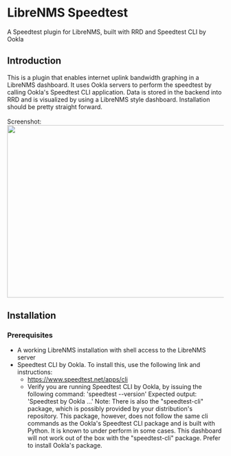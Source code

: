 # LibreNMS Speedtest
A Speedtest plugin for LibreNMS, built with RRD and Speedtest CLI by Ookla

## Introduction
This is a plugin that enables internet uplink bandwidth graphing in a LibreNMS dashboard. It uses Ookla servers to perform the speedtest by calling Ookla's Speedtest CLI application. Data is stored in the backend into RRD and is visualized by using a LibreNMS style dashboard.
Installation should be pretty straight forward.<br/><br/>
Screenshot:<br/>
<img src="https://gitlab.com/jackgreyhat/librenms-speedtest/-/raw/master/images/dashboard-screenshot.png" width="800" height="400"/>
<br/>
## Installation
### Prerequisites
- A working LibreNMS installation with shell access to the LibreNMS server
- Speedtest CLI by Ookla. To install this, use the following link and instructions:
    - https://www.speedtest.net/apps/cli
    - Verify you are running Speedtest CLI by Ookla, by issuing the following command:
        'speedtest --version'
      Expected output:
        'Speedtest by Ookla ...'
      Note: There is also the "speedtest-cli" package, which is possibly provided by your distribution's repository. This package, however, does not follow the same cli commands as the Ookla's Speedtest CLI package and is built with Python. It is known to under perform in some cases. This dashboard will not work out of the box with the "speedtest-cli" package. Prefer to install Ookla's package.



